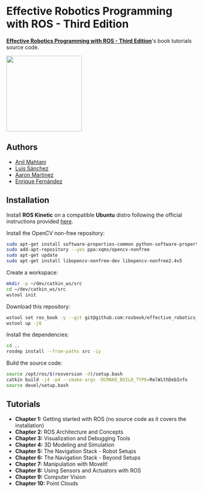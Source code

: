 # Effective Robotics Programming with ROS - Third Edition #

[**Effective Robotics Programming with ROS - Third Edition**](https://www.packtpub.com/hardware-and-creative/effective-robotics-programming-ros-third-edition)'s book tutorials source code.

<a href="https://www.packtpub.com/hardware-and-creative/effective-robotics-programming-ros-third-edition"><img src=https://www.packtpub.com/sites/default/files/3654OS_5576_Effective%20Robotics%20Programming%20with%20ROS,%20Third%20Edition.png width=200/></a>

## Authors ##

* [Anil Mahtani](https://github.com/Anilm3)
* [Luis Sánchez](https://github.com/LuisSC)
* [Aaron Martinez](https://github.com/AaronMR)
* [Enrique Fernández](https://github.com/efernandez)

## Installation ##

Install **ROS Kinetic** on a compatible **Ubuntu** distro following the official instructions provided [here](http://wiki.ros.org/kinetic/Installation/Ubuntu).

Install the OpenCV non-free repository:

``` bash
sudo apt-get install software-properties-common python-software-properties
sudo add-apt-repository --yes ppa:xqms/opencv-nonfree
sudo apt-get update
sudo apt-get install libopencv-nonfree-dev libopencv-nonfree2.4v5
```

Create a workspace:
``` bash
mkdir -p ~/dev/catkin_ws/src
cd ~/dev/catkin_ws/src
wstool init
```

Download this repository:
``` bash
wstool set ros_book -y --git git@github.com:rosbook/effective_robotics_programming_with_ros.git
wstool up -j8
```

Install the dependencies:
``` bash
cd ..
rosdep install --from-paths src -iy
```

Build the source code:
``` bash
source /opt/ros/$(rosversion -d)/setup.bash
catkin build -j4 -p4 --cmake-args -DCMAKE_BUILD_TYPE=RelWithDebInfo
source devel/setup.bash
```

## Tutorials ##

* **Chapter  1:** Getting started with ROS (no source code as it covers the installation)
* **Chapter  2:** ROS Architecture and Concepts
* **Chapter  3:** Visualization and Debugging Tools
* **Chapter  4:** 3D Modeling and Simulation
* **Chapter  5:** The Navigation Stack - Robot Setups
* **Chapter  6:** The Navigation Stack - Beyond Setups
* **Chapter  7:** Manipulation with MoveIt!
* **Chapter  8:** Using Sensors and Actuators with ROS
* **Chapter  9:** Computer Vision
* **Chapter 10:** Point Clouds
